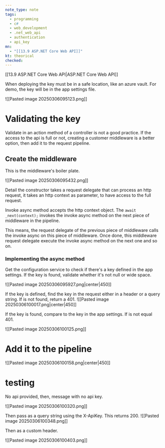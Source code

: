 ```yaml
---
note_type: note
tags:
  - programming
  - c#
  - web_development
  - .net_web_api
  - authentication
  - api_key
mn:
  - "[[13.9 ASP.NET Core Web API]]"
kt: theorical
checked:
---
```

[[13.9 ASP.NET Core Web API|ASP.NET Core Web API]]

When deploying the key must be in a safe location, like an azure vault. For demo, the key will be in the app settings file.

![[Pasted image 20250306095123.png]]

# Validating the key
Validate in an action method of a controller is not a good practice. If the access to the api is full or not, creating a customer middleware is a better option, then add it to the request pipeline.

## Create the middleware
This is the middleware's boiler plate.

![[Pasted image 20250306095432.png]]

Detail the constructor takes a request delegate that can process an http request, it takes an http context as parameter, to have access to the full request. 

Invoke async method accepts the http context object. The `await _next(context);` invokes the invoke async method on the next piece of middleware in the pipeline. 

This means, the request delegate of the previous piece of middleware calls the invoke async on this piece of middleware. Once done, this middleware request delegate execute the invoke async method on the next one and so on.

### Implementing the async method
Get the configuration service to check if there's a key defined in the app settings. If the key is found, validate whether it's not null or wide space. 

![[Pasted image 20250306095927.png|center|450]]

If the key is defined, find the key in the request either in a header or a query string. If is not found, return a 401. 
![[Pasted image 20250306100017.png|center|450]]


If the key is found, compare to the key in the app settings. If is not equal 401.

![[Pasted image 20250306100125.png]]

# Add it to the pipeline
![[Pasted image 20250306100158.png|center|450]]

# testing
No api provided, then, message with no api key.

![[Pasted image 20250306100320.png]]

Then pass as a query string using the X-ApiKey. This returns 200.
![[Pasted image 20250306100348.png]]

Then as a custom header.

![[Pasted image 20250306100403.png]]